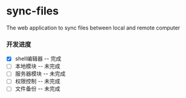 # sync-files
The web application to sync files between local and remote computer


### 开发进度
- [x] shell编辑器 -- 完成
- [ ] 本地模块    -- 未完成
- [ ] 服务器模块  -- 未完成
- [ ] 权限控制    -- 未完成
- [ ] 文件备份    -- 未完成
